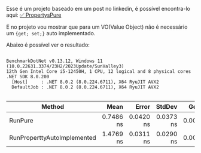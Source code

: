 Esse é um projeto baseado em um post no linkedin, é possível encontra-lo aqui: [✅ PropertysPure]()

E no projeto vou mostrar que para um VO(Value Object) não é necessário um `{get; set;}` auto implementado.

Abaixo é possível ver o resultado:
```

BenchmarkDotNet v0.13.12, Windows 11 (10.0.22631.3374/23H2/2023Update/SunValley3)
12th Gen Intel Core i5-12450H, 1 CPU, 12 logical and 8 physical cores
.NET SDK 8.0.200
  [Host]     : .NET 8.0.2 (8.0.224.6711), X64 RyuJIT AVX2
  DefaultJob : .NET 8.0.2 (8.0.224.6711), X64 RyuJIT AVX2


```
| Method                      | Mean      | Error     | StdDev    | Gen0   | Allocated |
|---------------------------- |----------:|----------:|----------:|-------:|----------:|
| RunPure                     | 0.7486 ns | 0.0420 ns | 0.0373 ns | 0.0038 |      24 B |
| RunProperttyAutoImplemented | 1.4769 ns | 0.0311 ns | 0.0290 ns | 0.0038 |      24 B |
